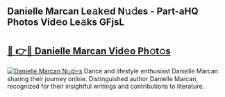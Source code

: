 ## Danielle Marcan Le𝚊k𝚎d N𝚞𝚍es - Part-aHQ Photos Vid𝚎o Le𝚊ks GFjsL

# <h2><a href="http://fbed049.evod.top/?m=Danielle+Marcan">🔗 👉🔴 Danielle Marcan Vid𝚎o Ph𝚘t𝚘s</a></h2>

[![Danielle Marcan N𝚞d𝚎s](https://i.imgur.com/8V9OHl7.gif)](http://fbed049.evod.top/?m=Danielle+Marcan)
Dance and lifestyle enthusiast Danielle Marcan sharing their journey online. Distinguished author Danielle Marcan, recognized for their insightful writings and contributions to literature. 
